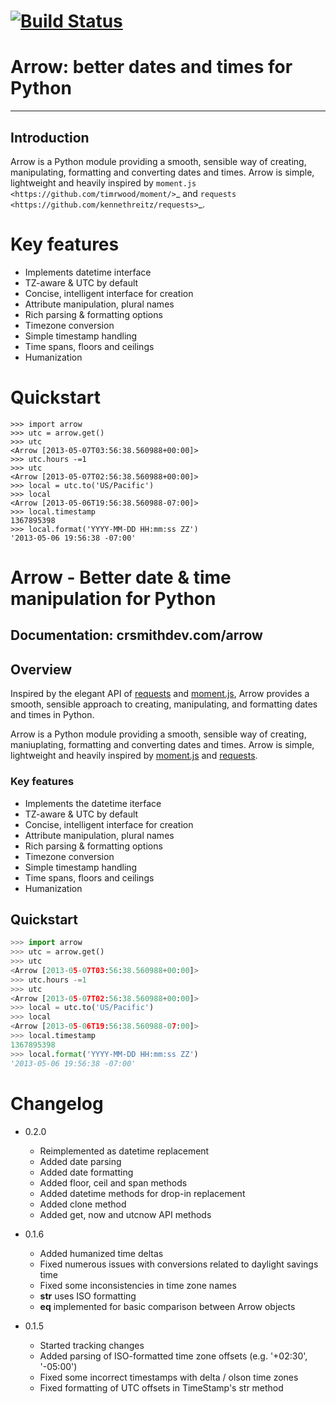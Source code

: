[![Build Status](https://travis-ci.org/crsmithdev/arrow.png)](https://travis-ci.org/crsmithdev/arrow)
=========================================
Arrow:  better dates and times for Python
=========================================

------------
Introduction
------------

Arrow is a Python module providing a smooth, sensible way of creating, manipulating, formatting and converting dates and times.  Arrow is simple, lightweight and heavily inspired by `moment.js <https://github.com/timrwood/moment/>`_ and `requests <https://github.com/kennethreitz/requests>`_.

Key features
============

- Implements datetime interface
- TZ-aware & UTC by default
- Concise, intelligent interface for creation
- Attribute manipulation, plural names
- Rich parsing & formatting options
- Timezone conversion
- Simple timestamp handling
- Time spans, floors and ceilings
- Humanization

Quickstart
==========

    >>> import arrow
    >>> utc = arrow.get()
    >>> utc
    <Arrow [2013-05-07T03:56:38.560988+00:00]>
    >>> utc.hours -=1
    >>> utc
    <Arrow [2013-05-07T02:56:38.560988+00:00]>
    >>> local = utc.to('US/Pacific')
    >>> local
    <Arrow [2013-05-06T19:56:38.560988-07:00]>
    >>> local.timestamp
    1367895398
    >>> local.format('YYYY-MM-DD HH:mm:ss ZZ')
    '2013-05-06 19:56:38 -07:00'

# Arrow - Better date & time manipulation for Python

## Documentation:  crsmithdev.com/arrow

## Overview

Inspired by the elegant API of [requests](https://github.com/kennethreitz/requests) and [moment.js](https://github.com/timrwood/moment/), Arrow provides a smooth, sensible approach to creating, manipulating, and formatting dates and times in Python.

Arrow is a Python module providing a smooth, sensible way of creating, maniuplating, formatting and converting dates and times.  Arrow is simple, lightweight and heavily inspired by [moment.js](https://github.com/timrwood/moment/) and [requests](https://github.com/kennethreitz/requests).

### Key features

* Implements the datetime iterface
* TZ-aware & UTC by default
* Concise, intelligent interface for creation
* Attribute manipulation, plural names
* Rich parsing & formatting options
* Timezone conversion
* Simple timestamp handling
* Time spans, floors and ceilings
* Humanization

## Quickstart
```python
>>> import arrow
>>> utc = arrow.get()
>>> utc
<Arrow [2013-05-07T03:56:38.560988+00:00]>
>>> utc.hours -=1
>>> utc
<Arrow [2013-05-07T02:56:38.560988+00:00]>
>>> local = utc.to('US/Pacific')
>>> local
<Arrow [2013-05-06T19:56:38.560988-07:00]>
>>> local.timestamp
1367895398
>>> local.format('YYYY-MM-DD HH:mm:ss ZZ')
'2013-05-06 19:56:38 -07:00'
```

Changelog
=========

* 0.2.0
  * Reimplemented as datetime replacement
  * Added date parsing
  * Added date formatting
  * Added floor, ceil and span methods
  * Added datetime methods for drop-in replacement
  * Added clone method
  * Added get, now and utcnow API methods

* 0.1.6
  * Added humanized time deltas
  * Fixed numerous issues with conversions related to daylight savings time
  * Fixed some inconsistencies in time zone names
  * __str__ uses ISO formatting
  * __eq__ implemented for basic comparison between Arrow objects

* 0.1.5

  * Started tracking changes
  * Added parsing of ISO-formatted time zone offsets (e.g. '+02:30', '-05:00')
  * Fixed some incorrect timestamps with delta / olson time zones
  * Fixed formatting of UTC offsets in TimeStamp's str method

